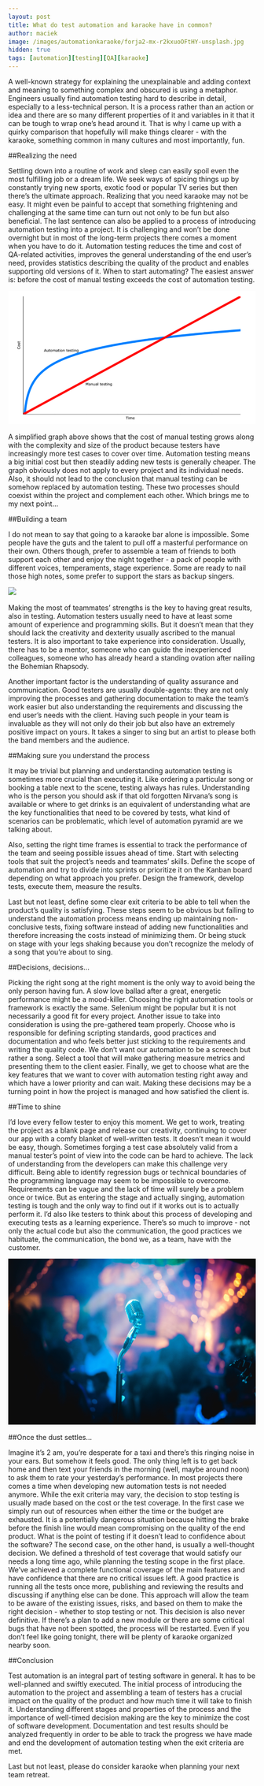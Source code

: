 ```yaml
---
layout: post
title: What do test automation and karaoke have in common?
author: maciek
image: /images/automationkaraoke/forja2-mx-r2kxuoOFtHY-unsplash.jpg
hidden: true
tags: [automation][testing][QA][karaoke]
---
```


A well-known strategy for explaining the unexplainable and adding context and meaning to something complex and obscured is using a metaphor. Engineers usually find automation testing hard to describe in detail, especially to a less-technical person. It is a process rather than an action or idea and there are so many different properties of it and variables in it that it can be tough to wrap one’s head around it. That is why I came up with a quirky comparison that hopefully will make things clearer - with the karaoke, something common in many cultures and most importantly, fun.
 
##Realizing the need

Settling down into a routine of work and sleep can easily spoil even the most fulfilling job or a dream life. We seek ways of spicing things up by constantly trying new sports, exotic food or popular TV series but then there’s the ultimate approach. Realizing that you need karaoke may not be easy. It might even be painful to accept that something frightening and challenging at the same time can turn out not only to be fun but also beneficial.
The last sentence can also be applied to a process of introducing automation testing into a project. It is challenging and won’t be done overnight but in most of the long-term projects there comes a moment when you have to do it. Automation testing reduces the time and cost of QA-related activities, improves the general understanding of the end user’s need, provides statistics describing the quality of the product and enables supporting old versions of it. When to start automating? The easiest answer is: before the cost of manual testing exceeds the cost of automation testing.

![](/images/automationkaraoke/graph.png)

A simplified graph above shows that the cost of manual testing grows along with the complexity and size of the product because testers have increasingly more test cases to cover over time. Automation testing means a big initial cost but then steadily adding new tests is generally cheaper. The graph obviously does not apply to every project and its individual needs. Also, it should not lead to the conclusion that manual testing can be somehow replaced by automation testing. These two processes should coexist within the project and complement each other. Which brings me to my next point...

##Building a team

I do not mean to say that going to a karaoke bar alone is impossible. Some people have the guts and the talent to pull off a masterful performance on their own. Others though, prefer to assemble a team of friends to both support each other and enjoy the night together - a pack of people with different voices, temperaments, stage experience. Some are ready to nail those high notes, some prefer to support the stars as backup singers.


![](/images/automationkaraoke/forja2-mx-r2kxuoOFtHY-unsplash.jpg)


Making the most of teammates’ strengths is the key to having great results, also in testing. Automation testers usually need to have at least some amount of experience and programming skills. But it doesn’t mean that they should lack the creativity and dexterity usually ascribed to the manual testers. It is also important to take experience into consideration. Usually, there has to be a mentor, someone who can guide the inexperienced colleagues, someone who has already heard a standing ovation after nailing the Bohemian Rhapsody.


Another important factor is the understanding of quality assurance and communication. Good testers are usually double-agents: they are not only  improving the processes and gathering documentation to make the team’s work easier but also understanding the requirements and discussing the end user’s needs with the client. Having such people in your team is invaluable as they will not only do their job but also have an extremely positive impact on yours. It takes a singer to sing but an artist to please both the band members and the audience. 

##Making sure you understand the process

It may be trivial but planning and understanding automation testing is sometimes more crucial than executing it. Like ordering a particular song or booking a table next to the scene, testing always has rules. Understanding who is the person you should ask if that old forgotten Nirvana’s song is available or where to get drinks is an equivalent of understanding what are the key functionalities that need to be covered by tests, what kind of scenarios can be problematic, which level of automation pyramid are we talking about.

Also, setting the right time frames is essential to track the performance of the team and seeing possible issues ahead of time. Start with selecting tools that suit the project’s needs and teammates’ skills. Define the scope of automation and try to divide into sprints or prioritize it on the Kanban board depending on what approach you prefer. Design the framework, develop tests, execute them, measure the results. 

Last but not least, define some clear exit criteria to be able to tell when the product’s quality is satisfying. These steps seem to be obvious but failing to understand the automation process means ending up maintaining non-conclusive tests, fixing software instead of adding new functionalities and therefore increasing the costs instead of minimizing them. Or being stuck on stage with your legs shaking because you don’t recognize the melody of a song that you’re about to sing. 

##Decisions, decisions…

Picking the right song at the right moment is the only way to avoid being the only person having fun. A slow love ballad after a great, energetic performance might be a mood-killer.
Choosing the right automation tools or framework is exactly the same. Selenium might be popular but it is not necessarily a good fit for every project. Another issue to take into consideration is using the pre-gathered team properly. Choose who is responsible for defining scripting standards, good practices and documentation and who feels better just sticking to the requirements and writing the quality code. We don’t want our automation to be a screech but rather a song. Select a tool that will make gathering measure metrics and presenting them to the client easier. Finally, we get to choose what are the key features that we want to cover with automation testing right away and which have a lower priority and can wait. Making these decisions may be a turning point in how the project is managed and how satisfied the client is.

##Time to shine

I’d love every fellow tester to enjoy this moment. We get to work, treating the project as a blank page and release our creativity, continuing to cover our app with a comfy blanket of well-written tests.
It doesn’t mean it would be easy, though. Sometimes forging a test case absolutely valid from a manual tester’s point of view into the code can be hard to achieve. The lack of understanding from the developers can make this challenge very difficult. Being able to identify regression bugs or technical boundaries of the programming language may seem to be impossible to overcome. Requirements can be vague and the lack of time will surely be a problem once or twice. But as entering the stage and actually singing, automation testing is tough and the only way to find out if it works out is to actually perform it.
I’d also like testers to think about this process of developing and executing tests as a learning experience. There’s so much to improve - not only the actual code but also the communication, the good practices we habituate, the communication, the bond we, as a team, have with the customer. 

![](/images/automationkaraoke/bruno-emmanuelle-Gi6-m_t_W-E-unsplash.jpg)

##Once the dust settles…

Imagine it’s 2 am, you’re desperate for a taxi and there’s this ringing noise in your ears. But somehow it feels good. The only thing left is to get back home and then text your friends in the morning (well, maybe around noon) to ask them to rate your yesterday’s performance.
In most projects there comes a time when developing new automation tests is not needed anymore. While the exit criteria may vary, the decision to stop testing is usually made based on the cost or the test coverage.
In the first case we simply run out of resources when either the time or the budget are exhausted. It is a potentially dangerous situation because hitting the brake before the finish line would mean compromising on the quality of the end product. What is the point of testing if it doesn’t lead to confidence about the software?
The second case, on the other hand, is usually a well-thought decision. We defined a threshold of test coverage that would satisfy our needs a long time ago, while planning the testing scope in the first place. We’ve achieved a complete functional coverage of the main features and have confidence that there are no critical issues left. A good practice is running all the tests once more, publishing and reviewing the results and discussing if anything else can be done. This approach will allow the team to be aware of the existing issues, risks, and based on them to make the right decision - whether to stop testing or not.
This decision is also never definitive. If there’s a plan to add a new module or there are some critical bugs that have not been spotted, the process will be restarted. Even if you don’t feel like going tonight, there will be plenty of karaoke organized nearby soon.

##Conclusion

Test automation is an integral part of testing software in general. It has to be well-planned and swiftly executed. The initial process of introducing the automation to the project and assembling a team of testers has a crucial impact on the quality of the product and how much time  it will take to finish it. Understanding different stages and properties of the process and the importance of well-timed decision making are the key to minimize the cost of  software development. Documentation and test results should be analyzed frequently in order to be able to track the progress we have made and end the development of automation testing when the exit criteria are met. 

Last but not least, please do consider karaoke when planning your next team retreat. 
